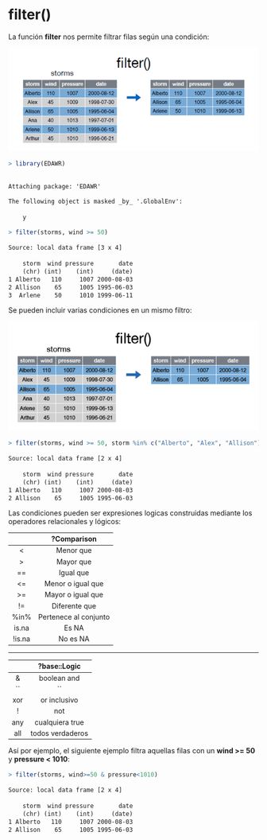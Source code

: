 
# filter()

La función __filter__ nos permite filtrar filas según una condición:  



![](filter.PNG)  



```r
> library(EDAWR)
```

```

Attaching package: 'EDAWR'
```

```
The following object is masked _by_ '.GlobalEnv':

    y
```

```r
> filter(storms, wind >= 50)
```

```
Source: local data frame [3 x 4]

    storm  wind pressure       date
    (chr) (int)    (int)     (date)
1 Alberto   110     1007 2000-08-03
2 Allison    65     1005 1995-06-03
3  Arlene    50     1010 1999-06-11
```



Se pueden incluir varias condiciones en un mismo filtro: 


![](filter1.PNG)  




```r
> filter(storms, wind >= 50, storm %in% c("Alberto", "Alex", "Allison"))
```

```
Source: local data frame [2 x 4]

    storm  wind pressure       date
    (chr) (int)    (int)     (date)
1 Alberto   110     1007 2000-08-03
2 Allison    65     1005 1995-06-03
```


  
  
Las condiciones pueden ser expresiones logicas construidas mediante los operadores relacionales y lógicos:  



|     |  ?Comparison |
| :---: | :---: |
| < | Menor que |
| > | Mayor que |
| == | Igual que |
| <= | Menor o igual que |
| >= | Mayor o igual que |
| != | Diferente que |
| %in% | Pertenece al conjunto |
| is.na | Es NA |
| !is.na | No es NA |  

---


|      | ?base::Logic |
| :---: | :---: |
| & | boolean and |
| ``|`` | boolean or |
| xor | or inclusivo |
| ! | not |
| any | cualquiera true |
| all | todos verdaderos |  




Así por ejemplo, el siguiente ejemplo filtra aquellas filas con un __wind >= 50__ y __pressure < 1010__:  



```r
> filter(storms, wind>=50 & pressure<1010)
```

```
Source: local data frame [2 x 4]

    storm  wind pressure       date
    (chr) (int)    (int)     (date)
1 Alberto   110     1007 2000-08-03
2 Allison    65     1005 1995-06-03
```


